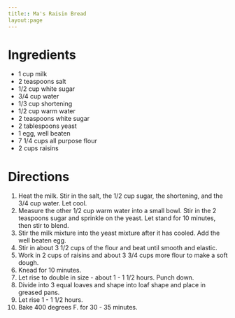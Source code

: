 ```yaml
---
title:: Ma's Raisin Bread
layout:page
---
```


# Ingredients

* 1 cup milk
* 2 teaspoons salt
* 1/2 cup white sugar
* 3/4 cup water
* 1/3 cup shortening
* 1/2 cup warm water
* 2 teaspoons white sugar
* 2 tablespoons yeast
* 1 egg, well beaten
* 7 1/4 cups all purpose flour
* 2 cups raisins

# Directions

1. Heat the milk. Stir in the salt, the 1/2 cup sugar, the shortening, and the 3/4 cup water. Let cool.
1. Measure the other 1/2 cup warm water into a small bowl. Stir in the 2 teaspoons sugar and sprinkle on the yeast. Let stand for 10 minutes, then stir to blend.
1. Stir the milk mixture into the yeast mixture after it has cooled. Add the well beaten egg.
1. Stir in about 3 1/2 cups of the flour and beat until smooth and elastic.
1. Work in 2 cups of raisins and about 3 3/4 cups more flour to make a soft dough.
1. Knead for 10 minutes.
1. Let rise to double in size - about 1 - 1 1/2 hours. Punch down.
1. Divide into 3 equal loaves and shape into loaf shape and place in greased pans.
1. Let rise 1 - 1 1/2 hours.
1. Bake 400 degrees F. for 30 - 35 minutes.
